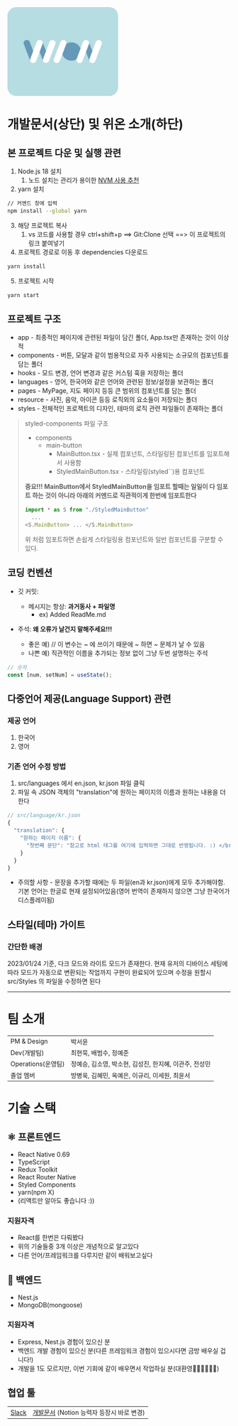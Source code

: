 <img
  src="src/resource/logo.png"
  alt="위온 로고"
  style = "width: 250px; height: 200px; border-radius: 20px"
/>

# 개발문서(상단) 및 위온 소개(하단)

## 본 프로젝트 다운 및 실행 관련

1. Node.js 18 설치
   1. 노드 설치는 관리가 용이한 [NVM 사용 추천](https://github.com/coreybutler/nvm-windows)
2. yarn 설치

```bash
// 커멘드 창에 입력
npm install --global yarn
```

3. 해당 프로젝트 복사
   1. vs 코드를 사용할 경우 ctrl+shift+p ==> Git:Clone 선택 ==> 이 프로젝트의 링크 붙여넣기
4. 프로젝트 경로로 이동 후 dependencies 다운로드

```bash
yarn install
```

5. 프로젝트 시작

```bash
yarn start
```

## 프로젝트 구조

- app - 최종적인 페이지에 관련된 파일이 담긴 폴더, App.tsx만 존재하는 것이 이상적
- components - 버튼, 모달과 같이 범용적으로 자주 사용되는 소규모의 컴포넌트를 담는 폴더
- hooks - 모드 변경, 언어 변경과 같은 커스텀 훅을 저장하는 폴더
- languages - 영어, 한국어와 같은 언어와 관련된 정보/설정을 보관하는 폴더
- pages - MyPage, 지도 페이지 등등 큰 범위의 컴포넌트를 담는 폴더
- resource - 사진, 음악, 아이콘 등등 로직외의 요소들이 저장되는 폴더
- styles - 전체적인 프로젝트의 디자인, 테마의 로직 관련 파일들이 존재하는 폴더

> styled-components 파일 구조
>
> - components
>   - main-button
>     - MainButton.tsx - 실제 컴포넌트, 스타일링된 컴포넌트를 임포트해서 사용함
>     - StyledMainButton.tsx - 스타일링(styled``)용 컴포넌트
>
> **중요!!! MainButton에서 StyledMainButton을 임포트 할때는 일일이 다 임포트 하는 것이 아니라 아래의 커멘드로 직관적이게 한번에 임포트한다**
>
> ```js
> import * as S from "./StyledMainButton"
>   ...
> <S.MainButton> ... </S.MainButton>
> ```
>
> 위 처럼 임포트하면 손쉽게 스타일링용 컴포넌트와 일반 컴포넌트를 구분할 수 있다.

## 코딩 컨벤션

- 깃 커밋:

  - 메시지는 항상: **과거동사 + 파일명**
    - ex) Added ReadMe.md

- 주석: **왜 오류가 날건지 말해주세요!!!**
  - 좋은 예) // 이 변수는 ~ 에 쓰이기 때문에 ~ 하면 ~ 문제가 날 수 있음
  - 나쁜 예) 직관적인 이름을 추가되는 정보 없이 그냥 두번 설명하는 주석

```js
// 숫자
const [num, setNum] = useState();
```

## 다중언어 제공(Language Support) 관련

### 제공 언어

1. 한국어
2. 영어

### 기존 언어 수정 방법

1. src/languages 에서 en.json, kr.json 파일 클릭
2. 파일 속 JSON 객체의 "translation"에 원하는 페이지의 이름과 원하는 내용을 더한다

```js
// src/language/kr.json
{
  "translation": {
    "원하는 페이지 이름": {
      "첫번째 문단": "참고로 html 태그를 여기에 입력하면 그대로 반영됩니다. :) </br> 아 언어 수정하는거 <b>너무</b> 어려움... 그냥 까불지 말고 번역 API 쓸껄... 그게 더 어려웠을라나?"
    }
  }
}

```

- 주의할 사항 - 문장을 추가할 때에는 두 파일(en과 kr.json)에게 모두 추가해야함. 기본 언어는 한글로 현재 설정되어있음(영어 번역이 존재하지 않으면 그냥 한국어가 디스플레이됨)

## 스타일(테마) 가이트

### 간단한 배경

2023/01/24 기준, 다크 모드와 라이트 모드가 존재한다. 현재 유저의 디바이스 세팅에 따라 모드가 자동으로 변환되는 작업까지 구현이 완료되어 있으며 수정을 원할시 src/Styles 의 파일을 수정하면 된다

---

<h1>팀 소개</h1>
<table>
  <tr>
    <td>PM & Design</td>
    <td>박서윤</td>
  </tr>
  <tr>
    <td>Dev(개발팀)</td>
    <td>최현묵, 배범수, 정예준</td>
  </tr>
  <tr>
    <td>Operations(운영팀)</td>
    <td>정예승, 김소영, 박소현, 김성진, 한지혜, 이관주, 전성민</td>
  </tr>
  <tr>
    <td>졸업 멤버</td>
    <td>방병욱, 김혜민, 옥예은, 이규리, 이세원, 최윤서</td>
  </tr>
</table>

<h1>기술 스택</h1>

## ⚛️ 프론트엔드

- React Native 0.69
- TypeScript
- Redux Toolkit
- React Router Native
- Styled Components
- yarn(npm X)
- (리액트만 알아도 좋습니다 :))

### 지원자격

- React를 한번은 다뤄봤다
- 위의 기술들중 3개 이상은 개념적으로 알고있다
- 다른 언어/프레임워크를 다루지만 같이 배워보고싶다

## 🐬 백엔드

- Nest.js
- MongoDB(mongoose)

### 지원자격

- Express, Nest.js 경험이 있으신 분
- 백엔드 개발 경험이 있으신 분(다른 프레임워크 경험이 있으시다면 금방 배우실 겁니다!)
- 개발을 1도 모르지만, 이번 기회에 같이 배우면서 작업하실 분(대환영🙇‍♂🙇‍♂🙇‍♂)

## 협업 툴

<table>
  <tr>
    <td>
      <a
        href="https://join.slack.com/t/wion-workspace/shared_invite/zt-1dos1w7pv-dlyTmDmkOjYp5pjs7kHS8w"
        >Slack</a
      >
    </td>
    <td>
      <a
        href="https://docs.google.com/document/d/1Sbs515iTLo5PZHlzADYajagYliFWSaWuGYZVU1Ljczo/edit?usp=sharing"
        >개발문서</a
      >
      (Notion 능력자 등장시 바로 변경)
    </td>
  </tr>
</table>
